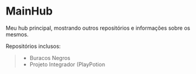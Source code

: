 # MainHub
Meu hub principal, mostrando outros repositórios e informações sobre os mesmos.

Repositórios inclusos:

> - Buracos Negros
> - Projeto Integrador (PlayPotion
